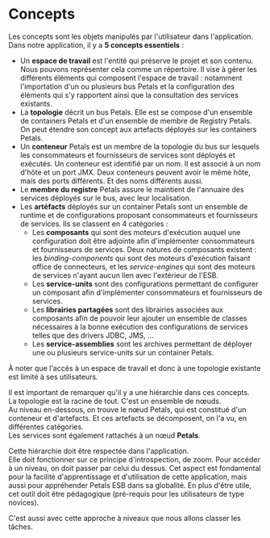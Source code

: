 # Concepts

Les concepts sont les objets manipulés par l'utilisateur dans l'application.  
Dans notre application, il y a **5 concepts essentiels** :

* Un **espace de travail** est l'entité qui préserve le projet et son contenu. Nous pouvons représenter cela comme un répertoire. Il vise à gérer les différents éléments qui composent l'espace de travail : notamment l'importation d'un ou plusieurs bus Petals et la configuration des éléments qui s'y rapportent ainsi que la consultation des services existants.
* La **topologie** décrit un bus Petals. Elle est se compose d'un ensemble de containers Petals et d'un ensemble de membre de Registry Petals. On peut étendre son concept aux artefacts déployés sur les containers Petals.
* Un **conteneur** Petals est un membre de la topologie du bus sur lesquels les consommateurs et fournisseurs de services sont déployés et exécutés. Un conteneur est identifié par un nom. Il est associé à un nom d'hôte et un port JMX. Deux conteneurs peuvent avoir le même hôte, mais des ports différents. Et des noms différents aussi.
* Le **membre du registre** Petals assure le maintient de l'annuaire des services déployés sur le bus, avec leur localisation.
* Les **artéfacts** déployés sur un container Petals sont un ensemble de runtime et de configurations proposant consommateurs et fournisseurs de services. Ils se classent en 4 catégories :
  * Les **composants** qui sont des moteurs d'exécution auquel une configuration doit être adjointe afin d'implémenter consommateurs et fournisseurs de services. Deux natures de composants existent : les _binding-components_ qui sont des moteurs d'exécution faisant office de connecteurs, et les _service-engines_ qui sont des moteurs de services n'ayant aucun lien avec l'extérieur de l'ESB.
  * Les **service-units** sont des configurations permettant de configurer un composant afin d'implémenter consommateurs et fournisseurs de services.
  * Les **librairies partagées** sont des librairies associées aux composants afin de pouvoir leur ajouter un ensemble de classes nécessaires à la bonne exécution des configurations de services telles que des drivers JDBC, JMS, ...
  * Les **service-assemblies** sont les archives permettant de déployer une ou plusieurs service-units sur un container Petals.

À noter que l'accès à un espace de travail et donc à une topologie existante est limité à ses utilisateurs.

Il est important de remarquer qu'il y a une hiérarchie dans ces concepts.  
La topologie est la racine de tout. C'est un ensemble de nœuds.  
Au niveau en-dessous, on trouve le nœud Petals, qui est constitué d'un conteneur et d'artefacts. Et ces artefacts se décomposent, on l'a vu, en différentes catégories.  
Les services sont également rattachés à un nœud **Petals**.

Cette hiérarchie doit être respectée dans l'application.  
Elle doit fonctionner sur ce principe d'introspection, de zoom. Pour accéder à un niveau, on doit passer par celui du dessus. Cet aspect est fondamental pour la facilité d'apprentissage et d'utilisation de cette application, mais aussi pour appréhender Petals ESB dans sa globalité. En plus d'être utile, cet outil doit être pédagogique \(pré-requis pour les utilisateurs de type novices\).

C'est aussi avec cette approche à niveaux que nous allons classer les tâches.

